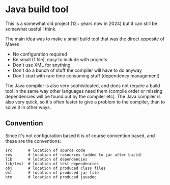 # Java build tool

This is a somewhat old project (12+ years now in 2024) but it can still be
somewhat useful I think. 

The main idea was to make a small build tool that was the direct opposite of Maven.

 * No configuration required
 * Be small (1 file), easy to include with projects
 * Don't use XML for anything
 * Don't do a bunch of stuff the compiler will have to do anyway
 * Don't start with rare time consuming stuff (dependency management)

The Java compiler is also very sophisticated, and does not require a build tool
in the same way other languages need them (compile order or missing dependencies
will be found out by the compiler etc). The Java compiler is also very quick,
so it's often faster to give a problem to the compiler, than to solve it in
other ways.


## Convention

Since it's not configuration based it is of course convention based, and
these are the conventions:


    src       # location of source code
    res       # location of resources (added to jar after build)
    lib       # location of dependencies
    lib/test  # location of test dependencies
    obj       # location of produced class files
    dst       # location of produced jar file
    htm       # location of produced javadoc


[1]: https://maven.apache.org/
